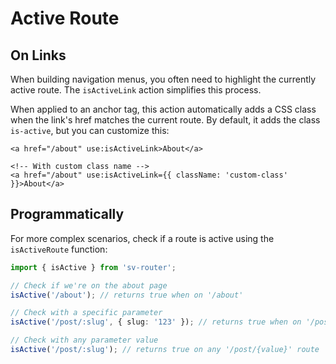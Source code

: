 # Active Route

## On Links

When building navigation menus, you often need to highlight the currently active route. The `isActiveLink` action simplifies this process.

When applied to an anchor tag, this action automatically adds a CSS class when the link's href matches the current route. By default, it adds the class `is-active`, but you can customize this:

```svelte
<a href="/about" use:isActiveLink>About</a>

<!-- With custom class name -->
<a href="/about" use:isActiveLink={{ className: 'custom-class' }}>About</a>
```

## Programmatically

For more complex scenarios, check if a route is active using the `isActiveRoute` function:

```ts
import { isActive } from 'sv-router';

// Check if we're on the about page
isActive('/about'); // returns true when on '/about'

// Check with a specific parameter
isActive('/post/:slug', { slug: '123' }); // returns true when on '/post/123'

// Check with any parameter value
isActive('/post/:slug'); // returns true on any '/post/{value}' route
```
